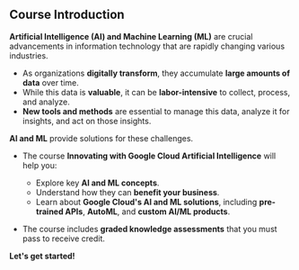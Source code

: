 ## Course Introduction

**Artificial Intelligence (AI) and Machine Learning (ML)** are crucial advancements in information technology that are rapidly changing various industries.

- As organizations **digitally transform**, they accumulate **large amounts of data** over time.
- While this data is **valuable**, it can be **labor-intensive** to collect, process, and analyze.
- **New tools and methods** are essential to manage this data, analyze it for insights, and act on those insights.

**AI and ML** provide solutions for these challenges. 

- The course **Innovating with Google Cloud Artificial Intelligence** will help you:
  - Explore key **AI and ML concepts**.
  - Understand how they can **benefit your business**.
  - Learn about **Google Cloud's AI and ML solutions**, including **pre-trained APIs**, **AutoML**, and **custom AI/ML products**.

- The course includes **graded knowledge assessments** that you must pass to receive credit.

**Let's get started!**